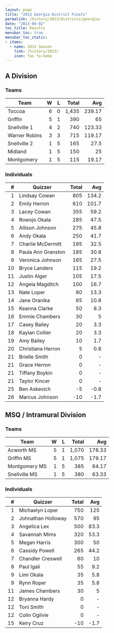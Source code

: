```yaml
---
layout: page
title: "2013 Georgia District Finals"
permalink: /history/2013/districts/georgia/
date: "2013-04-02"
toc_title: Results
menubar_toc: true
menubar_toc_static:
- items:
  - name: 2013 Season
    link: /history/2013/
    icon: fas fa-home
---
```


## A Division

### Teams

| Team          | W | L | Total | Avg    |
|---------------|---:|---:|-------:|--------:|
| Toccoa        | 6 | 0 | 1,435 | 239.17 |
| Griffin       | 5 | 1 | 390   | 65     |
| Snellville 1  | 4 | 2 | 740   | 123.33 |
| Warner Robins | 3 | 3 | 715   | 119.17 |
| Snellville 2  | 1 | 5 | 165   | 27.5   |
| Midland       | 1 | 5 | 150   | 25     |
| Montgomery    | 1 | 5 | 115   | 19.17  |

### Individuals

| #  | Quizzer            | Total | Avg   |
|----:|--------------------|-------:|-------:|
| 1  | Lindsay Cowan      | 805   | 134.2 |
| 2  | Emily Herron       | 610   | 101.7 |
| 3  | Lacey Cowan        | 355   | 59.2  |
| 4  | Rowojo Okala       | 285   | 47.5  |
| 5  | Allison Johnson    | 275   | 45.8  |
| 6  | Andy Okala         | 250   | 41.7  |
| 7  | Charlie McDermitt  | 195   | 32.5  |
| 8  | Paula Ann Granston | 185   | 30.8  |
| 9  | Veronica Johnson   | 165   | 27.5  |
| 10 | Bryce Landers      | 115   | 19.2  |
| 11 | Justin Alger       | 105   | 17.5  |
| 12 | Angela Magditch    | 100   | 16.7  |
| 13 | Nate Loper         | 80    | 13.3  |
| 14 | Jane Oranika       | 65    | 10.8  |
| 15 | Keanna Clarke      | 50    | 8.3   |
| 16 | Emmie Chambers     | 30    | 5     |
| 17 | Casey Bailey       | 20    | 3.3   |
| 18 | Kaylan Collier     | 20    | 3.3   |
| 19 | Amy Bailey         | 10    | 1.7   |
| 20 | Christiana Herron  | 5     | 0.8   |
| 21 | Brielle Smith      | 0     | -     |
| 21 | Grace Herron       | 0     | -     |
| 21 | Tiffany Boykin     | 0     | -     |
| 21 | Taylor Kincer      | 0     | -     |
| 25 | Ben Askevich       | -5    | -0.8  |
| 26 | Marcus Johnson     | -10   | -1.7  |

## MSQ / Intramural Division

### Teams

| Team          | W | L | Total | Avg    |
|---------------|---:|---:|-------:|--------:|
| Acworth MS    | 5 | 1 | 1,070 | 178.33 |
| Griffin MS    | 5 | 1 | 1,075 | 179.17 |
| Montgomery MS | 1 | 5 | 385   | 64.17  |
| Snellville MS | 1 | 5 | 380   | 63.33  |

### Individuals

| #  | Quizzer            | Total | Avg  |
|----:|--------------------|-------:|------:|
| 1  | Michaelyn Loper    | 750   | 125  |
| 2  | Johnathan Holloway | 570   | 95   |
| 3  | Angelica Lex       | 500   | 83.3 |
| 4  | Savannah Mims      | 320   | 53.3 |
| 5  | Megan Harris       | 300   | 50   |
| 6  | Cassidy Powell     | 265   | 44.2 |
| 7  | Chandler Creswell  | 60    | 10   |
| 8  | Paul Igali         | 55    | 9.2  |
| 9  | Limi Okala         | 35    | 5.8  |
| 9  | Rynn Roper         | 35    | 5.8  |
| 11 | James Chambers     | 30    | 5    |
| 12 | Bryanna Hardy      | 0     | -    |
| 12 | Toni Smith         | 0     | -    |
| 12 | Colin Ogilvie      | 0     | -    |
| 15 | Keiry Cruz         | -10   | -1.7 |

